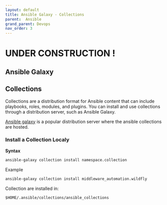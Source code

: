 ```yaml
---
layout: default
title: Ansible Galaxy - Collections
parent:  Ansible
grand_parent: Devops
nav_order: 3
---
```

<h1>UNDER CONSTRUCTION !</h1>

## Ansible Galaxy


## Collections
Collections are a distribution format for Ansible content that can include playbooks, roles, modules, and plugins. You can install and use collections through a distribution server, such as Ansible Galaxy.

[Ansible galaxy](https://galaxy.ansible.com/) is a popular distribution server where the ansible collections are hosted.

### Install a Collection Localy
**Syntax**
~~~sh
ansible-galaxy collection install namespace.collection
~~~

Example
~~~sh
ansible-galaxy collection install middleware_automation.wildfly
~~~

Collection are installed in:
~~~
$HOME/.ansible/collections/ansible_collections
~~~

